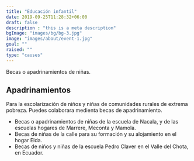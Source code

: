 ```yaml
---
title: "Educación infantil"
date: 2019-09-25T11:28:32+06:00
draft: false
description : "this is a meta description"
bgImage: "images/bg/bg-3.jpg"
image: "images/about/event-1.jpg"
goal: ""
raised: ""
type: "causes"
---
```


Becas o apadrinamientos de niñas.

## Apadrinamientos

Para la escolarización de niños y niñas de comunidades rurales de extrema pobreza. Puedes colaborara medienta becas de apadrinamiento.

- Becas o apadrinamientos de niñas de la escuela de Nacala, y de las escuelas hogares de Marrere, Meconta y Mamola.
- Becas de niñas de la calle para su formación y su alojamiento en el hogar  Elda.
- Becas de niños y niñas de la escuela Pedro Claver en el Valle del Chota, en Ecuador.
